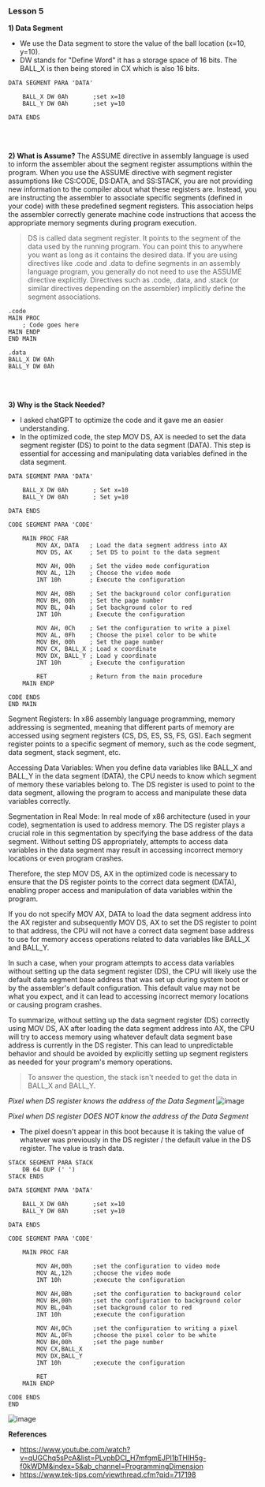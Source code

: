 ### Lesson 5

**1) Data Segment**
- We use the Data segment to store the value of the ball location (x=10, y=10).
- DW stands for "Define Word" it has a storage space of 16 bits. The BALL_X is then being stored in CX which is also 16 bits.
```
DATA SEGMENT PARA 'DATA'

    BALL_X DW 0Ah       ;set x=10
    BALL_Y DW 0Ah       ;set y=10

DATA ENDS
```

<br/>
<br/>

**2) What is Assume?**
The ASSUME directive in assembly language is used to inform the assembler about the segment register assumptions within the program. When you use the ASSUME directive with segment register assumptions like CS:CODE, DS:DATA, and SS:STACK, you are not providing new information to the compiler about what these registers are. Instead, you are instructing the assembler to associate specific segments (defined in your code) with these predefined segment registers. This association helps the assembler correctly generate machine code instructions that access the appropriate memory segments during program execution.
> DS is called data segment register. It points to the segment of the data used by the running program. You can point this to anywhere you want as long as it contains the desired data.
If you are using directives like .code and .data to define segments in an assembly language program, you generally do not need to use the ASSUME directive explicitly. Directives such as .code, .data, and .stack (or similar directives depending on the assembler) implicitly define the segment associations.
```
.code
MAIN PROC
    ; Code goes here
MAIN ENDP
END MAIN

.data
BALL_X DW 0Ah
BALL_Y DW 0Ah
```

<br/>
<br/>

**3) Why is the Stack Needed?**
- I asked chatGPT to optimize the code and it gave me an easier understanding.
- In the optimized code, the step MOV DS, AX is needed to set the data segment register (DS) to point to the data segment (DATA). This step is essential for accessing and manipulating data variables defined in the data segment.
```
DATA SEGMENT PARA 'DATA'

    BALL_X DW 0Ah       ; Set x=10
    BALL_Y DW 0Ah       ; Set y=10

DATA ENDS

CODE SEGMENT PARA 'CODE'

    MAIN PROC FAR
        MOV AX, DATA   ; Load the data segment address into AX
        MOV DS, AX     ; Set DS to point to the data segment

        MOV AH, 00h    ; Set the video mode configuration
        MOV AL, 12h    ; Choose the video mode
        INT 10h        ; Execute the configuration

        MOV AH, 0Bh    ; Set the background color configuration
        MOV BH, 00h    ; Set the page number
        MOV BL, 04h    ; Set background color to red
        INT 10h        ; Execute the configuration

        MOV AH, 0Ch    ; Set the configuration to write a pixel
        MOV AL, 0Fh    ; Choose the pixel color to be white
        MOV BH, 00h    ; Set the page number
        MOV CX, BALL_X ; Load x coordinate
        MOV DX, BALL_Y ; Load y coordinate
        INT 10h        ; Execute the configuration
        
        RET            ; Return from the main procedure
    MAIN ENDP

CODE ENDS
END MAIN
```

Segment Registers: In x86 assembly language programming, memory addressing is segmented, meaning that different parts of memory are accessed using segment registers (CS, DS, ES, SS, FS, GS). Each segment register points to a specific segment of memory, such as the code segment, data segment, stack segment, etc.

Accessing Data Variables: When you define data variables like BALL_X and BALL_Y in the data segment (DATA), the CPU needs to know which segment of memory these variables belong to. The DS register is used to point to the data segment, allowing the program to access and manipulate these data variables correctly.

Segmentation in Real Mode: In real mode of x86 architecture (used in your code), segmentation is used to address memory. The DS register plays a crucial role in this segmentation by specifying the base address of the data segment. Without setting DS appropriately, attempts to access data variables in the data segment may result in accessing incorrect memory locations or even program crashes.

Therefore, the step MOV DS, AX in the optimized code is necessary to ensure that the DS register points to the correct data segment (DATA), enabling proper access and manipulation of data variables within the program.


If you do not specify MOV AX, DATA to load the data segment address into the AX register and subsequently MOV DS, AX to set the DS register to point to that address, the CPU will not have a correct data segment base address to use for memory access operations related to data variables like BALL_X and BALL_Y.

In such a case, when your program attempts to access data variables without setting up the data segment register (DS), the CPU will likely use the default data segment base address that was set up during system boot or by the assembler's default configuration. This default value may not be what you expect, and it can lead to accessing incorrect memory locations or causing program crashes.

To summarize, without setting up the data segment register (DS) correctly using MOV DS, AX after loading the data segment address into AX, the CPU will try to access memory using whatever default data segment base address is currently in the DS register. This can lead to unpredictable behavior and should be avoided by explicitly setting up segment registers as needed for your program's memory operations.

> To answer the question, the stack isn't needed to get the data in BALL_X and BALL_Y.

*Pixel when DS register knows the address of the Data Segment*
![image](https://github.com/JoshMorrison99/MASMPong/assets/25315255/e7aceedb-f816-4f3b-b17e-eea67eb9f260)

*Pixel when DS register DOES NOT know the address of the Data Segment*
- The pixel doesn't appear in this boot because it is taking the value of whatever was previously in the DS register / the default value in the DS register. The value is trash data.
```
STACK SEGMENT PARA STACK
    DB 64 DUP (' ')
STACK ENDS

DATA SEGMENT PARA 'DATA'

    BALL_X DW 0Ah       ;set x=10
    BALL_Y DW 0Ah       ;set y=10

DATA ENDS

CODE SEGMENT PARA 'CODE'

    MAIN PROC FAR

        MOV AH,00h      ;set the configuration to video mode
        MOV AL,12h      ;choose the video mode
        INT 10h         ;execute the configuration

        MOV AH,0Bh      ;set the configuration to background color
        MOV BH,00h      ;set the configuration to background color
        MOV BL,04h      ;set background color to red
        INT 10h         ;execute the configuration

        MOV AH,0Ch      ;set the configuration to writing a pixel
        MOV AL,0Fh      ;choose the pixel color to be white
        MOV BH,00h      ;set the page number
        MOV CX,BALL_X      
        MOV DX,BALL_Y      
        INT 10h         ;execute the configuration
        
        RET
    MAIN ENDP

CODE ENDS
END
```
![image](https://github.com/JoshMorrison99/MASMPong/assets/25315255/77b76e15-1c34-4eb0-a8ae-73e823f681a5)



**References**
- https://www.youtube.com/watch?v=qUGChq5sPcA&list=PLvpbDCl_H7mfgmEJPl1bTHlH5g-f0kWDM&index=5&ab_channel=ProgrammingDimension
- https://www.tek-tips.com/viewthread.cfm?qid=717198
